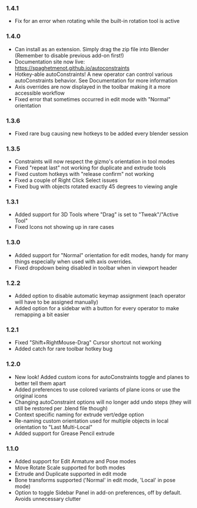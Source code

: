 ### 1.4.1

- Fix for an error when rotating while the built-in rotation tool is active

### 1.4.0

- Can install as an extension. Simply drag the zip file into Blender (Remember to disable previous add-on first!)
- Documentation site now live: https://spaghetmenot.github.io/autoconstraints
- Hotkey-able autoConstraints! A new operator can control various autoConstraints behavior. See Documentation for more information
- Axis overrides are now displayed in the toolbar making it a more accessible workflow
- Fixed error that sometimes occurred in edit mode with "Normal" orientation

### 1.3.6

- Fixed rare bug causing new hotkeys to be added every blender session

### 1.3.5

- Constraints will now respect the gizmo's orientation in tool modes
- Fixed "repeat last" not working for duplicate and extrude tools
- Fixed custom hotkeys with "release confirm" not working
- Fixed a couple of Right Click Select issues
- Fixed bug with objects rotated exactly 45 degrees to viewing angle

### 1.3.1

- Added support for 3D Tools where "Drag" is set to "Tweak"/"Active Tool"
- Fixed Icons not showing up in rare cases

### 1.3.0

- Added support for "Normal" orientation for edit modes, handy for many things especially when used with axis overrides.
- Fixed dropdown being disabled in toolbar when in viewport header

### 1.2.2

- Added option to disable automatic keymap assignment (each operator will have to be assigned manually)
- Added option for a sidebar with a button for every operator to make remapping a bit easier

### 1.2.1

- Fixed "Shift+RightMouse-Drag" Cursor shortcut not working
- Added catch for rare toolbar hotkey bug

### 1.2.0

- New look! Added custom icons for autoConstraints toggle and planes to better tell them apart
- Added preferences to use colored variants of plane icons or use the original icons
- Changing autoConstraint options will no longer add undo steps (they will still be restored per .blend file though)
- Context specific naming for extrude vert/edge option
- Re-naming custom orientation used for multiple objects in local orientation to "Last Multi-Local"
- Added support for Grease Pencil extrude

### 1.1.0

- Added support for Edit Armature and Pose modes
- Move Rotate Scale supported for both modes
- Extrude and Duplicate supported in edit mode
- Bone transforms supported ('Normal' in edit mode, 'Local' in pose mode)
- Option to toggle Sidebar Panel in add-on preferences, off by default. Avoids unnecessary clutter